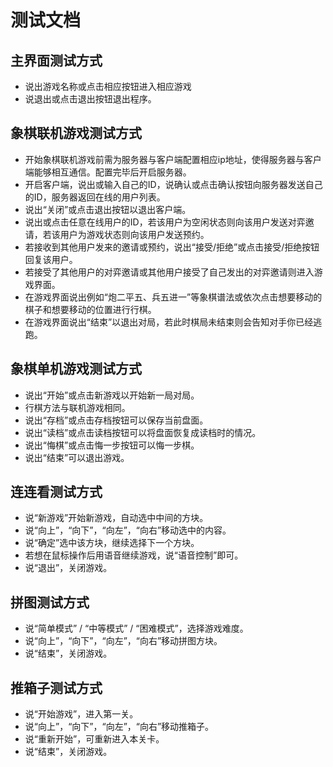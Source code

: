 # 测试文档
## 主界面测试方式
+ 说出游戏名称或点击相应按钮进入相应游戏
+ 说退出或点击退出按钮退出程序。
## 象棋联机游戏测试方式
+ 开始象棋联机游戏前需为服务器与客户端配置相应ip地址，使得服务器与客户端能够相互通信。配置完毕后开启服务器。
+ 开启客户端，说出或输入自己的ID，说确认或点击确认按钮向服务器发送自己的ID，服务器返回在线的用户列表。
+ 说出“关闭”或点击退出按钮以退出客户端。
+ 说出或点击任意在线用户的ID，若该用户为空闲状态则向该用户发送对弈邀请，若该用户为游戏状态则向该用户发送预约。
+ 若接收到其他用户发来的邀请或预约，说出“接受/拒绝”或点击接受/拒绝按钮回复该用户。
+ 若接受了其他用户的对弈邀请或其他用户接受了自己发出的对弈邀请则进入游戏界面。
+ 在游戏界面说出例如“炮二平五、兵五进一”等象棋谱法或依次点击想要移动的棋子和想要移动的位置进行行棋。
+ 在游戏界面说出“结束”以退出对局，若此时棋局未结束则会告知对手你已经逃跑。
## 象棋单机游戏测试方式
+ 说出“开始”或点击新游戏以开始新一局对局。
+ 行棋方法与联机游戏相同。
+ 说出“存档”或点击存档按钮可以保存当前盘面。
+ 说出“读档”或点击读档按钮可以将盘面恢复成读档时的情况。
+ 说出“悔棋”或点击悔一步按钮可以悔一步棋。
+ 说出“结束”可以退出游戏。
## 连连看测试方式
+ 说“新游戏”开始新游戏，自动选中中间的方块。
+ 说“向上”，“向下”，“向左”，“向右”移动选中的内容。
+ 说“确定”选中该方块，继续选择下一个方块。
+ 若想在鼠标操作后用语音继续游戏，说“语音控制”即可。
+ 说“退出”，关闭游戏。
## 拼图测试方式
+ 说“简单模式” / “中等模式” / “困难模式”，选择游戏难度。
+ 说“向上”，“向下”，“向左”，“向右”移动拼图方块。
+ 说“结束”，关闭游戏。
## 推箱子测试方式
+ 说“开始游戏”，进入第一关。
+ 说“向上”，“向下”，“向左”，“向右”移动推箱子。
+ 说“重新开始”，可重新进入本关卡。
+ 说“结束”，关闭游戏。